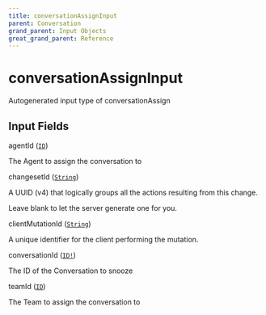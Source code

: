 ```yaml
---
title: conversationAssignInput
parent: Conversation
grand_parent: Input Objects
great_grand_parent: Reference
---
```


<h1>conversationAssignInput</h1>

Autogenerated input type of conversationAssign

<h2>Input Fields</h2>

<div class="field-entry ">
  <span id="agent_id" class="field-name anchored">agentId (<code><a href="/docs/reference/scalar/id">ID</a></code>)</span>

  <div class="description-wrapper">
   <p>The Agent to assign the conversation to</p>

  </div>
</div>

<div class="field-entry ">
  <span id="changeset_id" class="field-name anchored">changesetId (<code><a href="/docs/reference/scalar/string">String</a></code>)</span>

  <div class="description-wrapper">
   <p>A UUID (v4) that logically groups all the actions resulting from this change.</p>
<p>Leave blank to let the server generate one for you.</p>

  </div>
</div>

<div class="field-entry ">
  <span id="client_mutation_id" class="field-name anchored">clientMutationId (<code><a href="/docs/reference/scalar/string">String</a></code>)</span>

  <div class="description-wrapper">
   <p>A unique identifier for the client performing the mutation.</p>

  </div>
</div>

<div class="field-entry ">
  <span id="conversation_id" class="field-name anchored">conversationId (<code><a href="/docs/reference/scalar/id">ID!</a></code>)</span>

  <div class="description-wrapper">
   <p>The ID of the Conversation to snooze</p>

  </div>
</div>

<div class="field-entry ">
  <span id="team_id" class="field-name anchored">teamId (<code><a href="/docs/reference/scalar/id">ID</a></code>)</span>

  <div class="description-wrapper">
   <p>The Team to assign the conversation to</p>

  </div>
</div>

